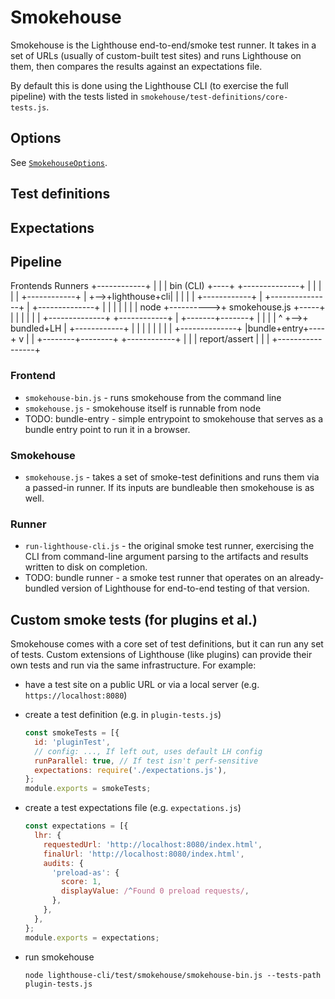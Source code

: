 # Smokehouse

Smokehouse is the Lighthouse end-to-end/smoke test runner. It takes in a set of URLs (usually of custom-built test sites) and runs Lighthouse on them, then compares the results against an expectations file.

By default this is done using the Lighthouse CLI (to exercise the full pipeline) with the tests listed in `smokehouse/test-definitions/core-tests.js`.

## Options

See [`SmokehouseOptions`](https://github.com/GoogleChrome/lighthouse/blob/master/lighthouse-cli/test/smokehouse/smokehouse.js#L23).

## Test definitions

## Expectations

## Pipeline

Frontends                                                   Runners
+------------+
|            |
|  bin (CLI) +----+                                +--------------+
|            |    |                                |              |
+------------+    |                            +-->+lighthouse+cli|
                  |                            |   |              |
+------------+    |      +---------------+     |   +--------------+
|            |    |      |               |     |
|   node     +---------->+ smokehouse.js +-----+
|            |    |      |               |     |   +--------------+
+------------+    |      +-------+-------+     |   |              |
                  |              ^             +-->+  bundled+LH  |
+------------+    |              |                 |              |
|            |    |              |                 +--------------+
|bundle+entry+----+              v
|            |          +--------+--------+
+------------+          |                 |
                        |  report/assert  |
                        |                 |
                        +-----------------+

### Frontend
- `smokehouse-bin.js` - runs smokehouse from the command line
- `smokehouse.js` - smokehouse itself is runnable from node
- TODO: bundle-entry - simple entrypoint to smokehouse that serves as a bundle entry point to run it in a browser.

### Smokehouse
- `smokehouse.js` - takes a set of smoke-test definitions and runs them via a passed-in runner. If its inputs are bundleable then smokehouse is as well.

### Runner
- `run-lighthouse-cli.js` - the original smoke test runner, exercising the CLI from command-line argument parsing to the artifacts and results written to disk on completion.
- TODO: bundle runner - a smoke test runner that operates on an already-bundled version of Lighthouse for end-to-end testing of that version.

## Custom smoke tests (for plugins et al.)
Smokehouse comes with a core set of test definitions, but it can run  any set of tests. Custom extensions of Lighthouse (like plugins) can provide their own tests and run via the same infrastructure. For example:

- have a test site on a public URL or via a local server (e.g. `https://localhost:8080`)
- create a test definition (e.g. in `plugin-tests.js`)
   ```js
   const smokeTests = [{
     id: 'pluginTest',
     // config: ..., If left out, uses default LH config
     runParallel: true, // If test isn't perf-sensitive
     expectations: require('./expectations.js'),
   };
   module.exports = smokeTests;
   ```
- create a test expectations file (e.g. `expectations.js`)
   ```js
   const expectations = [{
     lhr: {
       requestedUrl: 'http://localhost:8080/index.html',
       finalUrl: 'http://localhost:8080/index.html',
       audits: {
         'preload-as': {
           score: 1,
           displayValue: /^Found 0 preload requests/,
         },
       },
     },
   };
   module.exports = expectations;
   ```
- run smokehouse

   `node lighthouse-cli/test/smokehouse/smokehouse-bin.js --tests-path plugin-tests.js`
